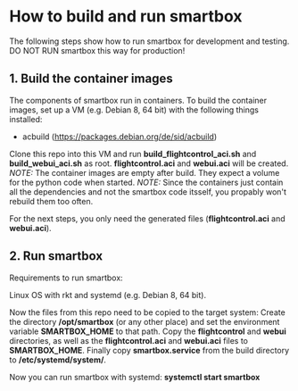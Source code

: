 # How to build and run smartbox

The following steps show how to run smartbox for development and testing.
DO NOT RUN smartbox this way for production!

## 1. Build the container images
The components of smartbox run in containers. To build the container images, set up a VM (e.g. Debian 8, 64 bit) with the following things installed:

 * acbuild (https://packages.debian.org/de/sid/acbuild)

Clone this repo into this VM and run __build\_flightcontrol\_aci.sh__ and __build\_webui\_aci.sh__ as root.
__flightcontrol.aci__ and __webui.aci__ will be created.
_NOTE:_ The container images are empty after build. They expect a volume for the python code when started.
_NOTE:_ Since the containers just contain all the dependencies and not the smartbox code itsself, you propably won't rebuild them too often.

For the next steps, you only need the generated files (__flightcontrol.aci__ and __webui.aci__).


## 2. Run smartbox
Requirements to run smartbox:

Linux OS with rkt and systemd (e.g. Debian 8, 64 bit).

Now the files from this repo need to be copied to the target system:
Create the directory __/opt/smartbox__ (or any other place) and set the environment variable __SMARTBOX\_HOME__ to that path.
Copy the __flightcontrol__ and __webui__ directories, as well as the __flightcontrol.aci__ and __webui.aci__ files to __SMARTBOX\_HOME__.
Finally copy __smartbox.service__ from the build directory to __/etc/systemd/system/__.


Now you can run smartbox with systemd: __systemctl start smartbox__